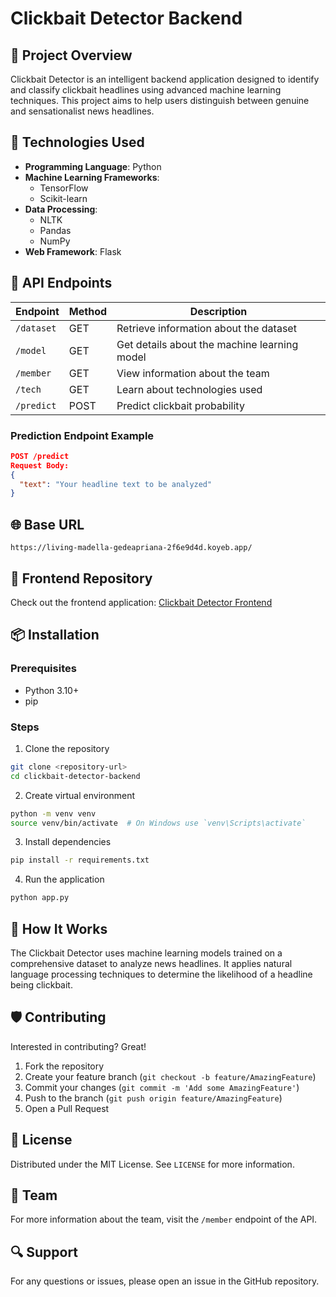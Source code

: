 # Clickbait Detector Backend

## 🌟 Project Overview

Clickbait Detector is an intelligent backend application designed to identify and classify clickbait headlines using advanced machine learning techniques. This project aims to help users distinguish between genuine and sensationalist news headlines.

## 🚀 Technologies Used

- **Programming Language**: Python
- **Machine Learning Frameworks**:
    - TensorFlow
    - Scikit-learn
- **Data Processing**:
    - NLTK
    - Pandas
    - NumPy
- **Web Framework**: Flask

## 🔗 API Endpoints

| Endpoint | Method | Description |
|----------|--------|-------------|
| `/dataset` | GET | Retrieve information about the dataset |
| `/model` | GET | Get details about the machine learning model |
| `/member` | GET | View information about the team |
| `/tech` | GET | Learn about technologies used |
| `/predict` | POST | Predict clickbait probability |

### Prediction Endpoint Example
```json
POST /predict
Request Body:
{
  "text": "Your headline text to be analyzed"
}
```

## 🌐 Base URL
```
https://living-madella-gedeapriana-2f6e9d4d.koyeb.app/
```

## 🤝 Frontend Repository
Check out the frontend application:
[Clickbait Detector Frontend](https://github.com/gdapriana/clickbait-detector-frontend)

## 📦 Installation

### Prerequisites
- Python 3.10+
- pip

### Steps
1. Clone the repository
```bash
git clone <repository-url>
cd clickbait-detector-backend
```

2. Create virtual environment
```bash
python -m venv venv
source venv/bin/activate  # On Windows use `venv\Scripts\activate`
```

3. Install dependencies
```bash
pip install -r requirements.txt
```

4. Run the application
```bash
python app.py
```

## 🤖 How It Works
The Clickbait Detector uses machine learning models trained on a comprehensive dataset to analyze news headlines. It applies natural language processing techniques to determine the likelihood of a headline being clickbait.

## 🛡️ Contributing
Interested in contributing? Great!
1. Fork the repository
2. Create your feature branch (`git checkout -b feature/AmazingFeature`)
3. Commit your changes (`git commit -m 'Add some AmazingFeature'`)
4. Push to the branch (`git push origin feature/AmazingFeature`)
5. Open a Pull Request

## 📄 License
Distributed under the MIT License. See `LICENSE` for more information.

## 👥 Team
For more information about the team, visit the `/member` endpoint of the API.

## 🔍 Support
For any questions or issues, please open an issue in the GitHub repository.
